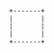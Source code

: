 ```ditaa {cmd=true args=["-E"]}
        +-------+
        |       |
        |       |
        |       |
        +-------+
```
